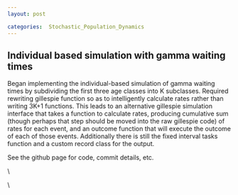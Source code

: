 ```yaml
---
layout: post

categories:  Stochastic_Population_Dynamics
---
```






 





Individual based simulation with gamma waiting times
----------------------------------------------------

Began implementing the individual-based simulation of gamma waiting
times by subdividing the first three age classes into K subclasses.
Required rewriting gillespie function so as to intelligently calculate
rates rather than writing 3K+1 functions. This leads to an alternative
gillespie simulation interface that takes a function to calculate rates,
producing cumulative sum (though perhaps that step should be moved into
the raw gillespie code) of rates for each event, and an outcome function
that will execute the outcome of each of those events. Additionally
there is still the fixed interval tasks function and a custom record
class for the output.

See the github page for code, commit details, etc.

\

\

